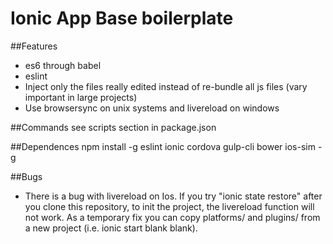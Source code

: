Ionic App Base boilerplate
=====================

##Features
- es6 through babel
- eslint
- Inject only the files really edited instead of re-bundle all js files (vary important in large projects)
- Use browsersync on unix systems and livereload on windows

##Commands
see scripts section in package.json

##Dependences
npm install -g eslint ionic cordova gulp-cli bower ios-sim -g

##Bugs
- There is a bug with livereload on Ios. If you try "ionic state restore" after you clone this repository, to init the project, the livereload function will not work. As a temporary fix you can copy platforms/ and plugins/ from a new project (i.e. ionic start blank blank).